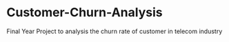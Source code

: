 # Customer-Churn-Analysis
Final Year Project to analysis the churn rate of customer in telecom industry
